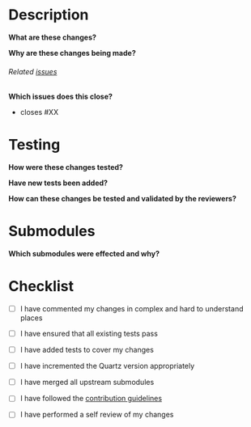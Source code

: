# Description
**What are these changes?**

**Why are these changes being made?**

###### Related [issues](https://github.com/KingLineSoftworks/Quartz/issues)
**Which issues does this close?**
- closes #XX

# Testing
**How were these changes tested?**

**Have new tests been added?**

**How can these changes be tested and validated by the reviewers?**

# Submodules
**Which submodules were effected and why?**

# Checklist
- [ ] I have commented my changes in complex and hard to understand places
- [ ] I have ensured that all existing tests pass
- [ ] I have added tests to cover my changes
- [ ] I have incremented the Quartz version appropriately
- [ ] I have merged all upstream submodules
- [ ] I have followed the [contribution guidelines](docs/contributing)
- [ ] I have performed a self review of my changes

